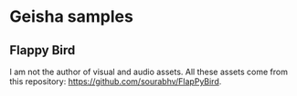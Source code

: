 # Geisha samples
## Flappy Bird
I am not the author of visual and audio assets. All these assets come from this repository: https://github.com/sourabhv/FlapPyBird.
